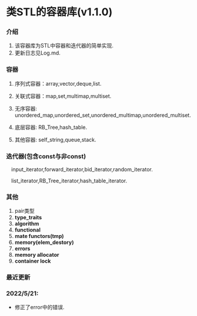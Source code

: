# 类STL的容器库(**v1.1.0**)

### 介绍
1. 该容器库为STL中容器和迭代器的简单实现.
2. 更新日志见Log.md.



### 容器
1. 序列式容器：array,vector,deque,list.
    
2. 关联式容器：map,set,multimap,multiset.

3. 无序容器: unordered_map,unordered_set,unordered_multimap,unordered_multiset.

4. 底层容器: RB_Tree,hash_table.

5. 其他容器: self_string,queue,stack.


### 迭代器(包含const与非const)
&emsp;input_iterator,forward_iterator,bid_iterator,random_iterator. 

&emsp;list_iterator,RB_Tree_iterator,hash_table_iterator.

### 其他
1. pair类型
2. **type_traits**
3. **algorithm**
4. **functional**
5. **mate functors(tmp)**
6. **memory(elem_destory)**
7. **errors**
8. **memory allocator**
9. **container lock**



### 最近更新 
### 2022/5/21:
- 修正了error中的错误.